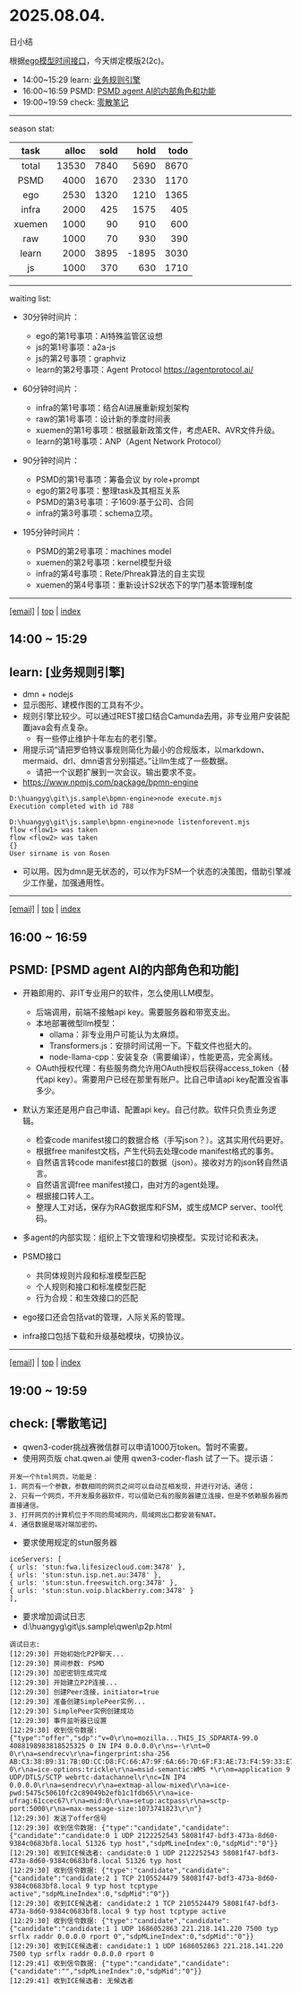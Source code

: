 # 2025.08.04.
日小结

<a id="top"></a>
根据[ego模型时间接口](https://gitee.com/hyg/blog/blob/master/timeflow.md)，今天绑定模版2(2c)。

<a id="index"></a>
- 14:00~15:29	learn: [业务规则引擎](#20250804140000)
- 16:00~16:59	PSMD: [PSMD agent AI的内部角色和功能](#20250804160000)
- 19:00~19:59	check: [零散笔记](#20250804190000)

---
season stat:

| task | alloc | sold | hold | todo |
| :---: | ---: | ---: | ---: | ---: |
| total | 13530 | 7840 | 5690 | 8670 |
| PSMD | 4000 | 1670 | 2330 | 1170 |
| ego | 2530 | 1320 | 1210 | 1365 |
| infra | 2000 | 425 | 1575 | 405 |
| xuemen | 1000 | 90 | 910 | 600 |
| raw | 1000 | 70 | 930 | 390 |
| learn | 2000 | 3895 | -1895 | 3030 |
| js | 1000 | 370 | 630 | 1710 |

---
waiting list:


- 30分钟时间片：
  - ego的第1号事项：AI特殊监管区设想
  - js的第1号事项：a2a-js
  - js的第2号事项：graphviz
  - learn的第2号事项：Agent Protocol https://agentprotocol.ai/

- 60分钟时间片：
  - infra的第1号事项：结合AI进展重新规划架构
  - raw的第1号事项：设计新的季度时间表
  - xuemen的第1号事项：根据最新政策文件，考虑AER、AVR文件升级。
  - learn的第1号事项：ANP（Agent Network Protocol）

- 90分钟时间片：
  - PSMD的第1号事项：筹备会议 by role+prompt
  - ego的第2号事项：整理task及其相互关系
  - PSMD的第3号事项：子1609:基于公司、合同
  - infra的第3号事项：schema立项。

- 195分钟时间片：
  - PSMD的第2号事项：machines model
  - xuemen的第2号事项：kernel模型升级
  - infra的第4号事项：Rete/Phreak算法的自主实现
  - xuemen的第4号事项：重新设计S2状态下的学门基本管理制度

---
<a href="mailto:huangyg@mars22.com?subject=关于2025.08.04.[业务规则引擎]任务&body=日期: 2025.08.04.%0D%0A序号: 6%0D%0A手稿:../../draft/2025/20250804.01.md%0D%0A---请勿修改邮件主题及以上内容 从下一行开始写您的想法---%0D%0A">[email]</a> | [top](#top) | [index](#index)
<a id="20250804140000"></a>
## 14:00 ~ 15:29
## learn: [业务规则引擎]

- dmn + nodejs
- 显示图形、建模作图的工具有不少。
- 规则引擎比较少。可以通过REST接口结合Camunda去用，非专业用户安装配置java会有点复杂。
	- 有一些停止维护十年左右的老引擎。
- 用提示词“请把罗伯特议事规则简化为最小的合规版本，以markdown、mermaid、drl、dmn语言分别描述。”让llm生成了一些数据。
	- 请把一个议题扩展到一次会议。输出要求不变。
- https://www.npmjs.com/package/bpmn-engine
```
D:\huangyg\git\js.sample\bpmn-engine>node execute.mjs
Execution completed with id 788

D:\huangyg\git\js.sample\bpmn-engine>node listenforevent.mjs
flow <flow1> was taken
flow <flow2> was taken
{}
User sirname is von Rosen
```

- 可以用。因为dmn是无状态的，可以作为FSM一个状态的决策图，借助引擎减少工作量，加强通用性。

---
<a href="mailto:huangyg@mars22.com?subject=关于2025.08.04.[PSMD agent AI的内部角色和功能]任务&body=日期: 2025.08.04.%0D%0A序号: 8%0D%0A手稿:../../draft/2025/20250804.02.md%0D%0A---请勿修改邮件主题及以上内容 从下一行开始写您的想法---%0D%0A">[email]</a> | [top](#top) | [index](#index)
<a id="20250804160000"></a>
## 16:00 ~ 16:59
## PSMD: [PSMD agent AI的内部角色和功能]


- 开箱即用的、非IT专业用户的软件，怎么使用LLM模型。
	- 后端调用，前端不接触api key。需要服务器和带宽支出。
	- 本地部署微型llm模型：
		- ollama：非专业用户可能认为太麻烦。
		- Transformers.js：安排时间试用一下。下载文件也挺大的。
		- node-llama-cpp：安装复杂（需要编译），性能更高，完全离线。
	- OAuth授权代理：有些服务商允许用OAuth授权后获得access_token（替代api key）。需要用户已经在那里有账户。比自己申请api key配置没省事多少。
- 默认方案还是用户自己申请、配置api key。自己付款。软件只负责业务逻辑。
	- 检查code manifest接口的数据合格（手写json？）。这其实用代码更好。
	- 根据free manifest文档，产生代码去处理code manifest格式的事务。
	- 自然语言转code manifest接口的数据（json）。接收对方的json转自然语言。
	- 自然语言调free manifest接口，由对方的agent处理。
	- 根据接口转人工。
	- 整理人工对话，保存为RAG数据库和FSM，或生成MCP server、tool代码。

- 多agent的内部实现：组织上下文管理和切换模型。实现讨论和表决。

- PSMD接口
	- 共同体规则片段和标准模型匹配
	- 个人规则和接口和标准模型匹配
	- 行为合规：和生效接口的匹配

- ego接口还会包括vat的管理，人际关系的管理。
- infra接口包括下载和升级基础模块，切换协议。

---
<a href="mailto:huangyg@mars22.com?subject=关于2025.08.04.[无名任务]任务&body=日期: 2025.08.04.%0D%0A序号: 10%0D%0A手稿:../../draft/2025/20250804.03.md%0D%0A---请勿修改邮件主题及以上内容 从下一行开始写您的想法---%0D%0A">[email]</a> | [top](#top) | [index](#index)
<a id="20250804190000"></a>
## 19:00 ~ 19:59
## check: [零散笔记]

- qwen3-coder挑战赛微信群可以申请1000万token。暂时不需要。
- 使用网页版 chat.qwen.ai 使用 qwen3-coder-flash 试了一下。提示语：
```
开发一个html网页，功能是：
1. 网页有一个参数，参数相同的网页之间可以自动互相发现，并进行对话、通信；
2. 只有一个网页，不开发服务器软件，可以借助已有的服务器建立连接，但是不依赖服务器而直接通信。
3. 打开网页的计算机位于不同的局域网内，局域网出口都安装有NAT。
4. 通信数据是端对端加密的。
```
- 要求使用规定的stun服务器
```
iceServers: [
{ urls: 'stun:fwa.lifesizecloud.com:3478' },
{ urls: 'stun:stun.isp.net.au:3478' },
{ urls: 'stun:stun.freeswitch.org:3478' },
{ urls: 'stun:stun.voip.blackberry.com:3478' }
],
```
- 要求增加调试日志
- d:\huangyg\git\js.sample\qwen\p2p.html
```
调试日志:
[12:29:30] 开始初始化P2P聊天...
[12:29:30] 房间参数: PSMD
[12:29:30] 加密密钥生成完成
[12:29:30] 开始建立P2P连接...
[12:29:30] 创建Peer连接，initiator=true
[12:29:30] 准备创建SimplePeer实例...
[12:29:30] SimplePeer实例创建成功
[12:29:30] 事件监听器已设置
[12:29:30] 收到信令数据: {"type":"offer","sdp":"v=0\r\no=mozilla...THIS_IS_SDPARTA-99.0 4088198983818525325 0 IN IP4 0.0.0.0\r\ns=-\r\nt=0 0\r\na=sendrecv\r\na=fingerprint:sha-256 AB:C3:38:B9:31:7B:0D:CC:D8:FC:66:A7:9F:6A:66:7D:6F:F3:AE:73:F4:59:33:E7:AA:CF:12:47:C7:83:2A:04\r\na=group:BUNDLE 0\r\na=ice-options:trickle\r\na=msid-semantic:WMS *\r\nm=application 9 UDP/DTLS/SCTP webrtc-datachannel\r\nc=IN IP4 0.0.0.0\r\na=sendrecv\r\na=extmap-allow-mixed\r\na=ice-pwd:5475c50610fc2c89049b2efb1c1fdb65\r\na=ice-ufrag:61ccec67\r\na=mid:0\r\na=setup:actpass\r\na=sctp-port:5000\r\na=max-message-size:1073741823\r\n"}
[12:29:30] 发送了offer信号
[12:29:30] 收到信令数据: {"type":"candidate","candidate":{"candidate":"candidate:0 1 UDP 2122252543 58081f47-bdf3-473a-8d60-9384c0683bf8.local 51326 typ host","sdpMLineIndex":0,"sdpMid":"0"}}
[12:29:30] 收到ICE候选者: candidate:0 1 UDP 2122252543 58081f47-bdf3-473a-8d60-9384c0683bf8.local 51326 typ host
[12:29:30] 收到信令数据: {"type":"candidate","candidate":{"candidate":"candidate:2 1 TCP 2105524479 58081f47-bdf3-473a-8d60-9384c0683bf8.local 9 typ host tcptype active","sdpMLineIndex":0,"sdpMid":"0"}}
[12:29:30] 收到ICE候选者: candidate:2 1 TCP 2105524479 58081f47-bdf3-473a-8d60-9384c0683bf8.local 9 typ host tcptype active
[12:29:30] 收到信令数据: {"type":"candidate","candidate":{"candidate":"candidate:1 1 UDP 1686052863 221.218.141.220 7500 typ srflx raddr 0.0.0.0 rport 0","sdpMLineIndex":0,"sdpMid":"0"}}
[12:29:30] 收到ICE候选者: candidate:1 1 UDP 1686052863 221.218.141.220 7500 typ srflx raddr 0.0.0.0 rport 0
[12:29:41] 收到信令数据: {"type":"candidate","candidate":{"candidate":"","sdpMLineIndex":0,"sdpMid":"0"}}
[12:29:41] 收到ICE候选者: 无候选者
```
